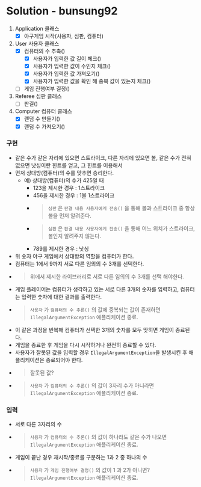 # Solution - bunsung92

1. Application 클래스
    - [x] 야구게임 시작(사용자, 심판, 컴퓨터)
2. User 사용자 클래스
    - [x] 컴퓨터의 수 추측()
      - [x] 사용자가 입력한 값 길이 체크()
      - [x] 사용자가 입력한 값이 수인지 체크()
      - [x] 사용자가 입력한 값 가져오기()
      - [x] 사용자가 입력한 값을 확인 해 중복 값이 있는지 체크()
    - [ ] 게임 진행여부 결정()
3. Referee 심판 클래스
    - [ ] 판결()
4. Computer 컴퓨터 클래스
    - [x] 랜덤 수 만들기()
    - [x] 랜덤 수 가져오기()
### 구현

- 같은 수가 같은 자리에 있으면 스트라이크, 다른 자리에 있으면 볼, 같은 수가 전혀 없으면 낫싱이란 힌트를 얻고, 그 힌트를 이용해서
- 먼저 상대방(컴퓨터)의 수를 맞추면 승리한다.
    - 예) 상대방(컴퓨터)의 수가 425일 때
        - 123을 제시한 경우 : 1스트라이크
        - 456을 제시한 경우 : 1볼 1스트라이크
        - > `심판` 은 `판결 내용 사용자에게 전송()` 을 통해 볼과 스트라이크 중 항상 볼을 먼저 알려준다.
        - > `심판` 은 `판결 내용 사용자에게 전송()` 을 통해 어느 위치가 스트라이크, 볼인지 알려주지 않는다.
        - 789를 제시한 경우 : 낫싱
- 위 숫자 야구 게임에서 상대방의 역할을 컴퓨터가 한다.
- 컴퓨터는 1에서 9까지 서로 다른 임의의 수 3개를 선택한다.
- > 위에서 제시한 라이브러리로 서로 다른 임의의 수 3개를 선택 해야한다.
- 게임 플레이어는 컴퓨터가 생각하고 있는 서로 다른 3개의 숫자를 입력하고, 컴퓨터는 입력한 숫자에 대한 결과를 출력한다.
- > `사용자` 가 `컴퓨터의 수 추론()` 의 값에 중복되는 값이 존재하면 `IllegalArgumentException` 애플리케이션 종료.
- 이 같은 과정을 반복해 컴퓨터가 선택한 3개의 숫자를 모두 맞히면 게임이 종료된다.
- 게임을 종료한 후 게임을 다시 시작하거나 완전히 종료할 수 있다.
- 사용자가 잘못된 값을 입력할 경우 `IllegalArgumentException`을 발생시킨 후 애플리케이션은 종료되어야 한다.
- > 잘못된 값?
- > `사용자` 가 `컴퓨터의 수 추론()` 의 값이 3자리 수가 아니라면 `IllegalArgumentException` 애플리케이션 종료.

### 입력

- 서로 다른 3자리의 수
- > `사용자` 가 `컴퓨터의 수 추론()` 의 값이 하나라도 같은 수가 나오면 `IllegalArgumentException` 애플리케이션 종료.
- 게임이 끝난 경우 재시작/종료를 구분하는 1과 2 중 하나의 수
- > `사용자` 가 `게임 진행여부 결정()` 의 값이 1 과 2가 아니면? `IllegalArgumentException` 애플리케이션 종료.